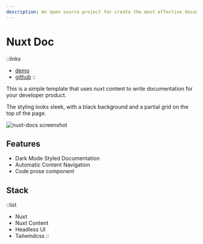 ```yaml
---
description: An open source project for create the most effective documentation for your projects
---
```


# Nuxt Doc

::links
+ [demo](easiest-doc.vercel.app)
+ [github](https://github.com/teygeta/nuxt-doc)
::

This is a simple template that uses nuxt content to write documentation for your developer product.

The styling looks sleek, with a black background and a partial grid on the top of the page.

![nuxt-docs screenshot](docs.png)

## Features
+ Dark Mode Styled Documentation
+ Automatic Content Navigation
+ Code prose component

## Stack

::list
+ Nuxt
+ Nuxt Content
+ Headless UI
+ Tailwindcss
::